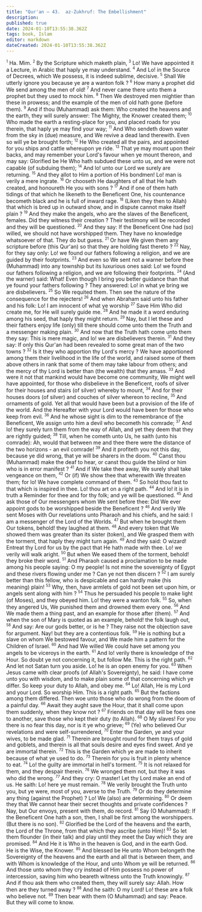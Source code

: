 ```yaml
---
title: "Qur'an — 43.  az-Zukhruf: The Embellishment"
description: 
published: true
date: 2024-01-10T13:55:38.362Z
tags: book, Islam
editor: markdown
dateCreated: 2024-01-10T13:55:38.362Z
---
```




<span id="v1"><sup><small>1</small></sup></span>  Ha. Mim.
<span id="v2"><sup><small>2</small></sup></span>  By the Scripture which maketh plain,
<span id="v3"><sup><small>3</small></sup></span>  Lo! We have appointed it a Lecture, in Arabic that haply ye may understand.
<span id="v4"><sup><small>4</small></sup></span>  And Lo! in the Source of Decrees, which We possess, it is indeed sublime, decisive.
<span id="v5"><sup><small>5</small></sup></span>  Shall We utterly ignore you because ye are a wanton folk ?
<span id="v6"><sup><small>6</small></sup></span>  How many a prophet did We send among the men of old!
<span id="v7"><sup><small>7</small></sup></span>  And never came there unto them a prophet but they used to mock him.
<span id="v8"><sup><small>8</small></sup></span>  Then We destroyed men mightier than these in prowess; and the example of the men of old hath gone (before them).
<span id="v9"><sup><small>9</small></sup></span>  And if thou (Muhammad) ask them: Who created the heavens and the earth, they will surely answer: The Mighty, the Knower created them;
<span id="v10"><sup><small>10</small></sup></span>  Who made the earth a resting-place for you, and placed roads for you therein, that haply ye may find your way;
<span id="v11"><sup><small>11</small></sup></span>  And Who sendeth down water from the sky in (due) measure, and We revive a dead land therewith. Even so will ye be brought forth;
<span id="v12"><sup><small>12</small></sup></span>  He Who created all the pairs, and appointed for you ships and cattle whereupon ye ride.
<span id="v13"><sup><small>13</small></sup></span>  That ye may mount upon their backs, and may remember your Lord's favour when ye mount thereon, and may say: Glorified be He Who hath subdued these unto us, and we were not capable (of subduing them);
<span id="v14"><sup><small>14</small></sup></span>  And lo! unto our Lord we surely are returning.
<span id="v15"><sup><small>15</small></sup></span>  And they allot to Him a portion of His bondmen! Lo! man is verily a mere ingrate.
<span id="v16"><sup><small>16</small></sup></span>  Or chooseth He daughters of all that He hath created, and honoureth He you with sons ?
<span id="v17"><sup><small>17</small></sup></span>  And if one of them hath tidings of that which he likeneth to the Beneficent One, his countenance becometh black and he is full of inward rage.
<span id="v18"><sup><small>18</small></sup></span>  (Liken they then to Allah) that which is bred up in outward show, and in dispute cannot make itself plain ?
<span id="v19"><sup><small>19</small></sup></span>  And they make the angels, who are the slaves of the Beneficent, females. Did they witness their creation ? Their testimony will be recorded and they will be questioned.
<span id="v20"><sup><small>20</small></sup></span>  And they say: If the Beneficent One had (so) willed, we should not have worshipped them. They have no knowledge whatsoever of that. They do but guess.
<span id="v21"><sup><small>21</small></sup></span>  Or have We given them any scripture before (this Qur'an) so that they are holding fast thereto ?
<span id="v22"><sup><small>22</small></sup></span>  Nay, for they say only: Lo! we found our fathers following a religion, and we are guided by their footprints.
<span id="v23"><sup><small>23</small></sup></span>  And even so We sent not a warner before thee (Muhammad) into any township but its luxurious ones said: Lo! we found our fathers following a religion, and we are following their footprints.
<span id="v24"><sup><small>24</small></sup></span>  (And the warner) said: What! Even though I bring you better guidance than that ye found your fathers following ? They answered: Lo! in what ye bring we are disbelievers.
<span id="v25"><sup><small>25</small></sup></span>  So We requited them. Then see the nature of the consequence for the rejecters!
<span id="v26"><sup><small>26</small></sup></span>  And when Abraham said unto his father and his folk: Lo! I am innocent of what ye worship
<span id="v27"><sup><small>27</small></sup></span>  Save Him Who did create me, for He will surely guide me.
<span id="v28"><sup><small>28</small></sup></span>  And he made it a word enduring among his seed, that haply they might return.
<span id="v29"><sup><small>29</small></sup></span>  Nay, but I let these and their fathers enjoy life (only) till there should come unto them the Truth and a messenger making plain.
<span id="v30"><sup><small>30</small></sup></span>  And now that the Truth hath come unto them they say: This is mere magic, and lo! we are disbelievers therein.
<span id="v31"><sup><small>31</small></sup></span>  And they say: If only this Qur'an had been revealed to some great man of the two towns ?
<span id="v32"><sup><small>32</small></sup></span>  Is it they who apportion thy Lord's mercy ? We have apportioned among them their livelihood in the life of the world, and raised some of them above others in rank that some of them may take labour from others; and the mercy of thy Lord is better than (the wealth) that they amass.
<span id="v33"><sup><small>33</small></sup></span>  And were it not that mankind would have become one community, We might well have appointed, for those who disbelieve in the Beneficent, roofs of silver for their houses and stairs (of silver) whereby to mount,
<span id="v34"><sup><small>34</small></sup></span>  And for their houses doors (of silver) and couches of silver whereon to recline,
<span id="v35"><sup><small>35</small></sup></span>  And ornaments of gold. Yet all that would have been but a provision of the life of the world. And the Hereafter with your Lord would have been for those who keep from evil.
<span id="v36"><sup><small>36</small></sup></span>  And he whose sight is dim to the remembrance of the Beneficent, We assign unto him a devil who becometh his comrade;
<span id="v37"><sup><small>37</small></sup></span>  And lo! they surely turn them from the way of Allah, and yet they deem that they are rightly guided;
<span id="v38"><sup><small>38</small></sup></span>  Till, when he cometh unto Us, he saith (unto his comrade): Ah, would that between me and thee there were the distance of the two horizons - an evil comrade!
<span id="v39"><sup><small>39</small></sup></span>  And it profiteth you not this day, because ye did wrong, that ye will be sharers in the doom.
<span id="v40"><sup><small>40</small></sup></span>  Canst thou (Muhammad) make the deaf to hear, or canst thou guide the blind or him who is in error manifest ?
<span id="v41"><sup><small>41</small></sup></span>  And if We take thee away, We surely shall take vengeance on them,
<span id="v42"><sup><small>42</small></sup></span>  Or (if) We show thee that wherewith We threaten them; for lo! We have complete command of them.
<span id="v43"><sup><small>43</small></sup></span>  So hold thou fast to that which is inspired in thee. Lo! thou art on a right path.
<span id="v44"><sup><small>44</small></sup></span>  And lo! it is in truth a Reminder for thee and for thy folk; and ye will be questioned.
<span id="v45"><sup><small>45</small></sup></span>  And ask those of Our messengers whom We sent before thee: Did We ever appoint gods to be worshipped beside the Beneficent ?
<span id="v46"><sup><small>46</small></sup></span>  And verily We sent Moses with Our revelations unto Pharaoh and his chiefs, and he said: I am a messenger of the Lord of the Worlds.
<span id="v47"><sup><small>47</small></sup></span>  But when he brought them Our tokens, behold! they laughed at them.
<span id="v48"><sup><small>48</small></sup></span>  And every token that We showed them was greater than its sister (token), and We grasped them with the torment, that haply they might turn again.
<span id="v49"><sup><small>49</small></sup></span>  And they said: O wizard! Entreat thy Lord for us by the pact that He hath made with thee. Lo! we verily will walk aright.
<span id="v50"><sup><small>50</small></sup></span>  But when We eased them of the torment, behold! they broke their word.
<span id="v51"><sup><small>51</small></sup></span>  And Pharaoh caused a proclamation to be made among his people saying: O my people! Is not mine the sovereignty of Egypt and these rivers flowing under me ? Can ye not then discern ?
<span id="v52"><sup><small>52</small></sup></span>  I am surely better than this fellow, who is despicable and can hardly make (his meaning) plain!
<span id="v53"><sup><small>53</small></sup></span>  Why, then, have armlets of gold not been set upon him, or angels sent along with him ?
<span id="v54"><sup><small>54</small></sup></span>  Thus he persuaded his people to make light (of Moses), and they obeyed him. Lo! they were a wanton folk.
<span id="v55"><sup><small>55</small></sup></span>  So, when they angered Us, We punished them and drowned them every one.
<span id="v56"><sup><small>56</small></sup></span>  And We made them a thing past, and an example for those after (them).
<span id="v57"><sup><small>57</small></sup></span>  And when the son of Mary is quoted as an example, behold! the folk laugh out,
<span id="v58"><sup><small>58</small></sup></span>  And say: Are our gods better, or is he ? They raise not the objection save for argument. Nay! but they are a contentious folk.
<span id="v59"><sup><small>59</small></sup></span>  He is nothing but a slave on whom We bestowed favour, and We made him a pattern for the Children of Israel.
<span id="v60"><sup><small>60</small></sup></span>  And had We willed We could have set among you angels to be viceroys in the earth.
<span id="v61"><sup><small>61</small></sup></span>  And lo! verily there is knowledge of the Hour. So doubt ye not concerning it, but follow Me. This is the right path.
<span id="v62"><sup><small>62</small></sup></span>  And let not Satan turn you aside. Lo! he is an open enemy for you.
<span id="v63"><sup><small>63</small></sup></span>  When Jesus came with clear proofs (of Allah's Sovereignty), he said: I have come unto you with wisdom, and to make plain some of that concerning which ye differ. So keep your duty to Allah, and obey me.
<span id="v64"><sup><small>64</small></sup></span>  Lo! Allah, He is my Lord and your Lord. So worship Him. This is a right path.
<span id="v65"><sup><small>65</small></sup></span>  But the factions among them differed. Then woe unto those who do wrong from the doom of a painful day.
<span id="v66"><sup><small>66</small></sup></span>  Await they aught save the Hour, that it shall come upon them suddenly, when they know not ?
<span id="v67"><sup><small>67</small></sup></span>  Friends on that day will be foes one to another, save those who kept their duty (to Allah).
<span id="v68"><sup><small>68</small></sup></span>  O My slaves! For you there is no fear this day, nor is it ye who grieve;
<span id="v69"><sup><small>69</small></sup></span>  (Ye) who believed Our revelations and were self-surrendered,
<span id="v70"><sup><small>70</small></sup></span>  Enter the Garden, ye and your wives, to be made glad.
<span id="v71"><sup><small>71</small></sup></span>  Therein are brought round for them trays of gold and goblets, and therein is all that souls desire and eyes find sweet. And ye are immortal therein.
<span id="v72"><sup><small>72</small></sup></span>  This is the Garden which ye are made to inherit because of what ye used to do.
<span id="v73"><sup><small>73</small></sup></span>  Therein for you is fruit in plenty whence to eat.
<span id="v74"><sup><small>74</small></sup></span>  Lo! the guilty are immortal in hell's torment.
<span id="v75"><sup><small>75</small></sup></span>  It is not relaxed for them, and they despair therein.
<span id="v76"><sup><small>76</small></sup></span>  We wronged them not, but they it was who did the wrong.
<span id="v77"><sup><small>77</small></sup></span>  And they cry: O master! Let thy Lord make an end of us. He saith: Lo! here ye must remain.
<span id="v78"><sup><small>78</small></sup></span>  We verily brought the Truth unto you, but ye were, most of you, averse to the Truth.
<span id="v79"><sup><small>79</small></sup></span>  Or do they determine any thing (against the Prophet) ? Lo! We (also) are determining.
<span id="v80"><sup><small>80</small></sup></span>  Or deem they that We cannot hear their secret thoughts and private confidences ? Nay, but Our envoys, present with them, do record.
<span id="v81"><sup><small>81</small></sup></span>  Say (O Muhammad): If the Beneficent One hath a son, then, I shall be first among the worshippers. (But there is no son).
<span id="v82"><sup><small>82</small></sup></span>  Glorified be the Lord of the heavens and the earth, the Lord of the Throne, from that which they ascribe (unto Him)!
<span id="v83"><sup><small>83</small></sup></span>  So let them flounder (in their talk) and play until they meet the Day which they are promised.
<span id="v84"><sup><small>84</small></sup></span>  And He it is Who in the heaven is God, and in the earth God. He is the Wise, the Knower.
<span id="v85"><sup><small>85</small></sup></span>  And blessed be He unto Whom belongeth the Sovereignty of the heavens and the earth and all that is between them, and with Whom is knowledge of the Hour, and unto Whom ye will be returned.
<span id="v86"><sup><small>86</small></sup></span>  And those unto whom they cry instead of Him possess no power of intercession, saving him who beareth witness unto the Truth knowingly.
<span id="v87"><sup><small>87</small></sup></span>  And if thou ask them who created them, they will surely say: Allah. How then are they turned away ?
<span id="v88"><sup><small>88</small></sup></span>  And he saith: O my Lord! Lo! these are a folk who believe not.
<span id="v89"><sup><small>89</small></sup></span>  Then bear with them (O Muhammad) and say: Peace. But they will come to know.